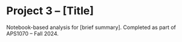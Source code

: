 # Project 3 – [Title]
Notebook-based analysis for [brief summary]. Completed as part of APS1070 – Fall 2024.
